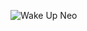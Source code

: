 ![Wake Up Neo](https://preview.redd.it/wake-up-neo-1920x1080-v0-inayhi7adh4e1.jpeg?auto=webp&s=bfaa2ba2771ad5a1c83834defbbe01777bcdabfd)
